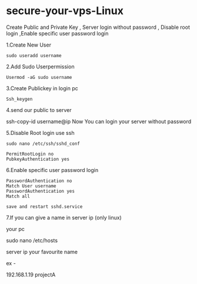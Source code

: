 # secure-your-vps-Linux
Create Public and Private Key ,  Server login without password , Disable root login ,Enable specific user password login

1.Create New User
  
    sudo useradd username
    
2.Add Sudo Userpermission
    
    Usermod -aG sudo username

3.Create Publickey in login pc
    
    Ssh_keygen

4.send our public to server
    
   ssh-copy-id username@ip
   Now You can login your server without password
   
5.Disable Root login use ssh
    
    sudo nano /etc/ssh/sshd_conf
    
    PermitRootLogin no
    PubkeyAuthentication yes
    
6.Enable specific user password login
   
    PasswordAuthentication no
    Match User username
    PasswordAuthentication yes
    Match all
    
    save and restart sshd.service

    
7.If you can give a name in server ip (only linux)

  your pc
  
  sudo nano /etc/hosts    
  
  server ip  your favourite name
  
  ex -
  
  192.168.1.19    projectA
    
  
 
  
